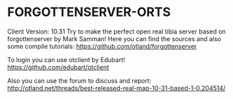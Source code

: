 FORGOTTENSERVER-ORTS
====================
Client Version: 10.31
Try to make the perfect open real tibia server based on forgottenserver by Mark Samman!
Here you can find the sources and also some compile tutorials: https://github.com/otland/forgottenserver

To login you can use otclient by Edubart!
https://github.com/edubart/otclient

Also you can use the forum to discuss and report:
http://otland.net/threads/best-released-real-map-10-31-based-1-0.204514/
